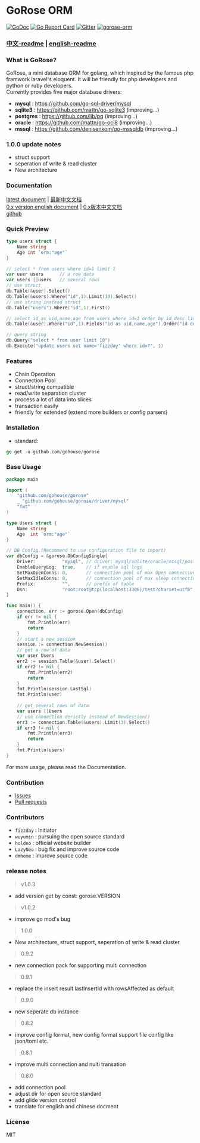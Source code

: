 # GoRose ORM

[![GoDoc](https://godoc.org/github.com/gohouse/gorose?status.svg)](https://godoc.org/github.com/gohouse/gorose)
[![Go Report Card](https://goreportcard.com/badge/github.com/gohouse/gorose)](https://goreportcard.com/report/github.com/gohouse/gorose)
[![Gitter](https://badges.gitter.im/gohouse/gorose.svg)](https://gitter.im/gorose/wechat)
<a target="_blank" href="https://jq.qq.com/?_wv=1027&k=5JJOG9E">
<img border="0" src="http://pub.idqqimg.com/wpa/images/group.png" alt="gorose-orm" title="gorose-orm"></a>

### [中文-readme](https://github.com/gohouse/gorose/blob/master/README_zh-cn.md) | [english-readme](https://github.com/gohouse/gorose/blob/master/README.md)

### What is GoRose?

GoRose, a mini database ORM for golang, which inspired by the famous php framwork laravel's eloquent. It will be friendly for php developers and python or ruby developers.  
Currently provides five major database drivers:   
- **mysql** : <https://github.com/go-sql-driver/mysql>  
- **sqlite3** : <https://github.com/mattn/go-sqlite3> (improving...)  
- **postgres** : <https://github.com/lib/pq> (improving...)  
- **oracle** : <https://github.com/mattn/go-oci8> (improving...)  
- **mssql** : <https://github.com/denisenkom/go-mssqldb> (improving...)  

### 1.0.0 update notes
- struct support  
- seperation of write & read cluster  
- New architecture  


### Documentation

[latest document](https://www.kancloud.cn/fizz/gorose) | [最新中文文档](https://www.kancloud.cn/fizz/gorose)  
[0.x version english document](https://gohouse.github.io/gorose/dist/en/index.html) | [0.x版本中文文档](https://gohouse.github.io/gorose/dist/zh-cn/index.html)  
[github](https://github.com/gohouse/gorose)  

### Quick Preview

```go
type users struct {
	Name string
	Age int `orm:"age"`
}

// select * from users where id=1 limit 1
var user users      // a row data
var users []users   // several rows
// use struct
db.Table(&user).Select()
db.Table(&users).Where("id",1).Limit(10).Select()
// use string instead struct
db.Table("users").Where("id",1).First()

// select id as uid,name,age from users where id=1 order by id desc limit 10
db.Table(&user).Where("id",1).Fields("id as uid,name,age").Order("id desc").Limit(10).Get()

// query string
db.Query("select * from user limit 10")
db.Execute("update users set name='fizzday' where id=?", 1)
```

### Features

- Chain Operation
- Connection Pool
- struct/string compatible
- read/write separation cluster
- process a lot of data into slices  
- transaction easily  
- friendly for extended (extend more builders or config parsers)  

### Installation

- standard:  
```go
go get -u github.com/gohouse/gorose
```

### Base Usage
```go
package main

import (
	"github.com/gohouse/gorose"
	_ "github.com/gohouse/gorose/driver/mysql"
	"fmt"
)

type Users struct {
	Name string
	Age  int `orm:"age"`
}

// DB Config.(Recommend to use configuration file to import)
var dbConfig = &gorose.DbConfigSingle{
    Driver:          "mysql", // driver: mysql/sqlite/oracle/mssql/postgres
    EnableQueryLog:  true,    // if enable sql logs
    SetMaxOpenConns: 0,       // connection pool of max Open connections, default zero
    SetMaxIdleConns: 0,       // connection pool of max sleep connections
    Prefix:          "",      // prefix of table
    Dsn:             "root:root@tcp(localhost:3306)/test?charset=utf8", // db dsn
}

func main() {
	connection, err := gorose.Open(dbConfig)
	if err != nil {
		fmt.Println(err)
		return
	}
	// start a new session
	session := connection.NewSession()
	// get a row of data
	var user Users
	err2 := session.Table(&user).Select()
	if err2 != nil {
		fmt.Println(err2)
		return
	}
	fmt.Println(session.LastSql)
	fmt.Println(user)
	
	// get several rows of data
	var users []Users
	// use connection derictly instead of NewSession()
	err3 := connection.Table(&users).Limit(3).Select()
	if err3 != nil {
		fmt.Println(err3)
		return
	}
	fmt.Println(users)
}
```
For more usage, please read the Documentation.

### Contribution

- [Issues](https://github.com/gohouse/gorose/issues)
- [Pull requests](https://github.com/gohouse/gorose/pulls)

### Contributors

- `fizzday` : Initiator  
- `wuyumin` : pursuing the open source standard  
- `holdno`  : official website builder  
- `LazyNeo` : bug fix and improve source code  
- `dmhome`  : improve source code 
 
### release notes

> v1.0.3

- add version get by const: gorose.VERSION

> v1.0.2

- improve go mod's bug

> 1.0.0

- New architecture, struct support, seperation of write & read cluster  

> 0.9.2  

- new connection pack for supporting multi connection

> 0.9.1  

- replace the insert result lastInsertId with rowsAffected as default

> 0.9.0  

- new seperate db instance

> 0.8.2  

- improve config format, new config format support file config like json/toml etc.

> 0.8.1

- improve multi connection and nulti transation

> 0.8.0  

- add connection pool  
- adjust dir for open source standard  
- add glide version control  
- translate for english and chinese docment  

### License

MIT

